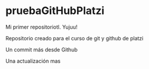 # pruebaGitHubPlatzi 

Mi primer repositoriotl. Yujuu!

Repositorio creado para el curso de git y github de platzi

Un commit más desde Github

Una actualización mas
